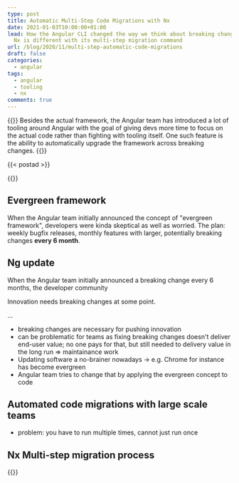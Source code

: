 ```yaml
---
type: post
title: Automatic Multi-Step Code Migrations with Nx
date: 2021-01-03T10:00:00+01:00
lead: How the Angular CLI changed the way we think about breaking changes & how
  Nx is different with its multi-step migration command
url: /blog/2020/11/multi-step-automatic-code-migrations
draft: false
categories:
  - angular
tags:
  - angular
  - tooling
  - nx
comments: true
---
```

{{<intro>}}
  Besides the actual framework, the Angular team has introduced a lot of tooling around Angular with the goal of giving devs more time to focus on the actual code rather than fighting with tooling itself. One such feature is the ability to automatically upgrade the framework across breaking changes.
{{</intro>}}

<!--more-->

{{< postad >}}

{{<toc>}}

## Evergreen framework

When the Angular team initially announced the concept of "evergreen framework", developers were kinda skeptical as well as worried. The plan: weekly bugfix releases, monthly features with larger, potentially breaking changes **every 6 month**.

## Ng update

When the Angular team initially announced a breaking change every 6 months, the developer community 

Innovation needs breaking changes at some point.

...

- breaking changes are necessary for pushing innovation
- can be problematic for teams as fixing breaking changes doesn't deliver end-user value; no one pays for that, but still needed to delivery value in the long run => maintainance work
- Updating software a no-brainer nowadays -> e.g. Chrome for instance has become evergreen
- Angular team tries to change that by applying the evergreen concept to code

## Automated code migrations with large scale teams

- problem: you have to run multiple times, cannot just run once


## Nx Multi-step migration process

{{<egghead-lesson uid="/lessons/egghead-update-your-nx-workspace-with-nx-migrations" >}}

